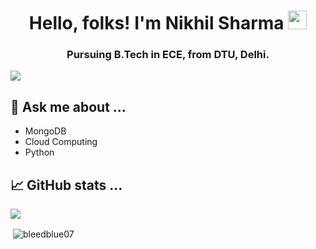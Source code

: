 <h1 align="center"> Hello, folks! I'm  Nikhil Sharma <img src="wave.gif" width="30px"></h1>
<h3 align="center"> Pursuing B.Tech in ECE, from DTU, Delhi.</h3>


![](https://visitor-badge.glitch.me/badge?page_id=bleedblue07.bleedblue07)


## 💬 Ask me about ...

- MongoDB
- Cloud Computing
- Python


## 📈 GitHub stats ...

<p align="left"><a href="https://github.com/duttabhishek32/duttabhishek32">
  <img align="center" src="https://github-readme-stats.vercel.app/api/top-langs/?username=bleedblue07&hide=php,html&title_color=ffffff&text_color=c9cacc&icon_color=ce3691&bg_color=1d1f21" />
</a></p>

<p>&nbsp;<img align="center" src="https://github-readme-stats.vercel.app/api?username=bleedblue07&show_icons=true" alt="bleedblue07" /></p>
